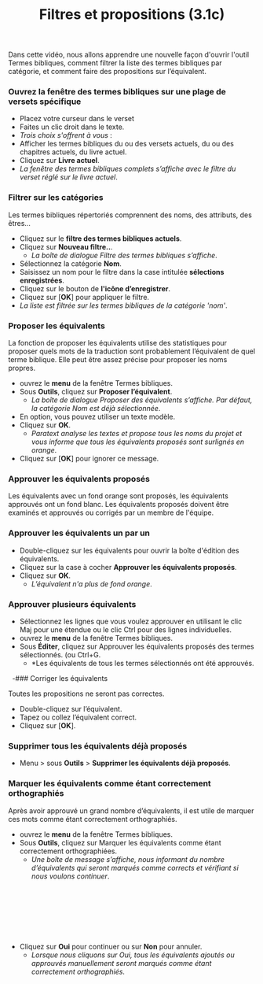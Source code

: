 ﻿---
title: Filtres et propositions (3.1c)
---
Dans cette vidéo, nous allons apprendre une nouvelle façon d'ouvrir l'outil Termes bibliques, comment filtrer la liste des termes bibliques par catégorie, et comment faire des propositions sur l’équivalent.

### Ouvrez la fenêtre des termes bibliques sur une plage de versets spécifique

-   Placez votre curseur dans le verset
-   Faites un clic droit dans le texte.  
   -  *Trois choix s'offrent à vous* :
   -  Afficher les termes bibliques du ou des versets actuels, du ou des chapitres actuels, du livre actuel.
-   Cliquez sur **Livre actuel**.
   -  *La fenêtre des termes bibliques complets s’affiche avec le filtre du verset réglé sur le livre actuel*.

### Filtrer sur les catégories

Les termes bibliques répertoriés comprennent des noms, des attributs, des êtres…

-   Cliquez sur le **filtre des termes bibliques actuels**.
-   Cliquez sur **Nouveau filtre..**. 
    -  *La boîte de dialogue Filtre des termes bibliques s’affiche*.
-   Sélectionnez la catégorie **Nom**.
-   Saisissez un nom pour le filtre dans la case intitulée **sélections enregistrées**.
-   Cliquez sur le bouton de **l'icône d’enregistrer**.
-   Cliquez sur [**OK**] pour appliquer le filtre.
   -  *La liste est filtrée sur les termes bibliques de la catégorie 'nom'*.

### Proposer les équivalents

La fonction de proposer les équivalents utilise des statistiques pour proposer quels mots de la traduction sont probablement l’équivalent de quel terme biblique. Elle peut être assez précise pour proposer les noms propres.

-   ouvrez le **menu** de la fenêtre Termes bibliques.
-   Sous **Outils**, cliquez sur **Proposer l’équivalent**.
    -  *La boîte de dialogue Proposer des équivalents s’affiche. Par défaut, la catégorie Nom est déjà sélectionnée*.
-   En option, vous pouvez utiliser un texte modèle.
-   Cliquez sur **OK**.
    -  *Paratext analyse les textes et propose tous les noms du projet et vous informe que tous les équivalents proposés sont surlignés en orange*.
-   Cliquez sur [**OK**] pour ignorer ce message.

### Approuver les équivalents proposés

Les équivalents avec un fond orange sont proposés, les équivalents approuvés ont un fond blanc. Les équivalents proposés doivent être examinés et approuvés ou corrigés par un membre de l'équipe.

### Approuver les équivalents un par un

-   Double-cliquez sur les équivalents pour ouvrir la boîte d'édition des équivalents.
-   Cliquez sur la case à cocher **Approuver les équivalents proposés**.
-   Cliquez sur **OK**.
    -  *L’équivalent n'a plus de fond orange*.

### Approuver plusieurs équivalents

-   Sélectionnez les lignes que vous voulez approuver en utilisant le clic Maj pour une étendue ou le clic Ctrl pour des lignes individuelles.
-   ouvrez le **menu** de la fenêtre Termes bibliques.
-   Sous **Éditer**, cliquez sur Approuver les équivalents proposés des termes sélectionnés. (ou Ctrl+G.
    -  *Les équivalents de tous les termes sélectionnés ont été approuvés.


 
-### Corriger les équivalents

Toutes les propositions ne seront pas correctes.

-   Double-cliquez sur l’équivalent.
-   Tapez ou collez l’équivalent correct.
-   Cliquez sur [**OK**].

### Supprimer tous les équivalents déjà proposés

-   Menu \> sous **Outils** \> **Supprimer les équivalents déjà proposés**.

### Marquer les équivalents comme étant correctement orthographiés

Après avoir approuvé un grand nombre d’équivalents, il est utile de marquer ces mots comme étant correctement orthographiés.

-   ouvrez le **menu** de la fenêtre Termes bibliques.
-   Sous **Outils**, cliquez sur Marquer les équivalents comme étant correctement orthographiées.
    -  *Une boîte de message s’affiche, nous informant du nombre d’équivalents qui seront marqués comme corrects et vérifiant si nous voulons continuer*.

 
-----

 
-----

-   Cliquez sur **Oui** pour continuer ou sur **Non** pour annuler.
    -  *Lorsque nous cliquons sur Oui, tous les équivalents ajoutés ou approuvés manuellement seront marqués comme étant correctement orthographiés*.
